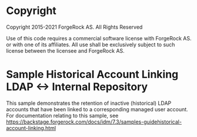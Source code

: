 Copyright
=============
Copyright 2015-2021 ForgeRock AS. All Rights Reserved

Use of this code requires a commercial software license with ForgeRock AS.
or with one of its affiliates. All use shall be exclusively subject
to such license between the licensee and ForgeRock AS.

Sample Historical Account Linking LDAP <-> Internal Repository
==============================================================

This sample demonstrates the retention of inactive (historical) LDAP accounts that have been
linked to a corresponding managed user account. For documentation relating to this sample, see
https://backstage.forgerock.com/docs/idm/7.3/samples-guidehistorical-account-linking.html
